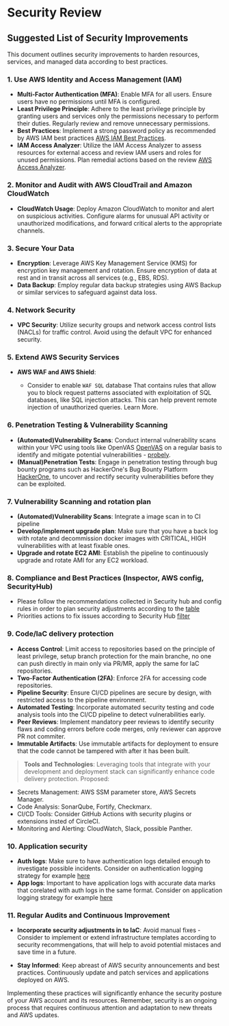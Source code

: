 # Security Review

## Suggested List of Security Improvements

This document outlines security improvements to harden resources, services, and managed data according to best practices.

### 1. Use AWS Identity and Access Management (IAM)

- **Multi-Factor Authentication (MFA)**: Enable MFA for all users. Ensure users have no permissions until MFA is configured.
- **Least Privilege Principle**: Adhere to the least privilege principle by granting users and services only the permissions necessary to perform their duties. Regularly review and remove unnecessary permissions.
- **Best Practices**: Implement a strong password policy as recommended by AWS IAM best practices [AWS IAM Best Practices](https://docs.aws.amazon.com/IAM/latest/UserGuide/best-practices.html).
- **IAM Access Analyzer**: Utilize the IAM Access Analyzer to assess resources for external access and review IAM users and roles for unused permissions. Plan remedial actions based on the review [AWS Access Analyzer](https://us-east-1.console.aws.amazon.com/access-analyzer/home?region=us-east-1).

### 2. Monitor and Audit with AWS CloudTrail and Amazon CloudWatch

- **CloudWatch Usage**: Deploy Amazon CloudWatch to monitor and alert on suspicious activities. Configure alarms for unusual API activity or unauthorized modifications, and forward critical alerts to the appropriate channels.

### 3. Secure Your Data

- **Encryption**: Leverage AWS Key Management Service (KMS) for encryption key management and rotation. Ensure encryption of data at rest and in transit across all services (e.g., EBS, RDS).
- **Data Backup**: Employ regular data backup strategies using AWS Backup or similar services to safeguard against data loss.

### 4. Network Security

- **VPC Security**: Utilize security groups and network access control lists (NACLs) for traffic control. Avoid using the default VPC for enhanced security.

### 5. Extend AWS Security Services

- **AWS WAF and AWS Shield**:

  - Consider to enable `WAF SQL` database That contains rules that allow you to block request patterns associated with exploitation of SQL databases, like SQL injection attacks. This can help prevent remote injection of unauthorized queries. Learn More.

### 6. Penetration Testing & Vulnerability Scanning

- **(Automated)Vulnerability Scans**: Conduct internal vulnerability scans within your VPC using tools like OpenVAS [OpenVAS](https://www.openvas.org) on a regular basis to identify and mitigate potential vulnerabilities - [probely](https://probely.com).
- **(Manual)Penetration Tests**: Engage in penetration testing through bug bounty programs such as HackerOne's Bug Bounty Platform [HackerOne](https://www.hackerone.com/product/bug-bounty-platform), to uncover and rectify security vulnerabilities before they can be exploited.

### 7. Vulnerability Scanning and rotation plan

- **(Automated)Vulnerability Scans**: Integrate a image scan in to CI pipeline
- **Develop/implement upgrade plan**: Make sure that you have a back log with rotate and decommission docker images with CRITICAL, HIGH vulnerabilities with at least fixable ones.
- **Upgrade and rotate EC2 AMI**: Establish the pipeline to continuously upgrade and rotate AMI for any EC2 workload.

### 8. Compliance and Best Practices (Inspector, AWS config, SecurityHub)

- Please follow the recommendations collected in Security hub and config rules in order to plan security adjustments according to the [table](./sec_docs/NON_COMPLIANT.md)
- Priorities actions to fix issues according to Security Hub [filter](https://us-east-1.console.aws.amazon.com/securityhub/home?region=us-east-1#/findings?search=SeverityLabel%3D%255Coperator%255C%253AEQUALS%255C%253ACRITICAL%26Title%3D%255Coperator%255C%253APREFIX_NOT_EQUALS%255C%253ACVE%26Region%3Dus-east-1%26WorkflowStatus%3D%255Coperator%255C%253AEQUALS%255C%253ANEW%26WorkflowStatus%3D%255Coperator%255C%253AEQUALS%255C%253ANOTIFIED%26RecordState%3D%255Coperator%255C%253AEQUALS%255C%253AACTIVE%26SeverityLabel%3D%255Coperator%255C%253AEQUALS%255C%253AHIGH)

### 9. Code/IaC delivery protection

- **Access Control**: Limit access to repositories based on the principle of least privilege, setup branch protection for the main branche, no one can push directly in main only via PR/MR, apply the same for IaC repositories.
- **Two-Factor Authentication (2FA)**: Enforce 2FA for accessing code repositories.
- **Pipeline Security**: Ensure CI/CD pipelines are secure by design, with restricted access to the pipeline environment.
- **Automated Testing**: Incorporate automated security testing and code analysis tools into the CI/CD pipeline to detect vulnerabilities early.
- **Peer Reviews**: Implement mandatory peer reviews to identify security flaws and coding errors before code merges, only reviewer can approve PR not commiter.
- **Immutable Artifacts**: Use immutable artifacts for deployment to ensure that the code cannot be tampered with after it has been built.

> **Tools and Technologies**: Leveraging tools that integrate with your development and deployment stack can significantly enhance code delivery protection. Proposed:

- Secrets Management: AWS SSM parameter store, AWS Secrets Manager.
- Code Analysis: SonarQube, Fortify, Checkmarx.
- CI/CD Tools: Consider GitHub Actions with security plugins or extensions insted of CircleCI.
- Monitoring and Alerting: CloudWatch, Slack, possible Panther.

### 10. Application security

- **Auth logs**: Make sure to have authentication logs detailed enough to investigate possible incidents.
Consider on authentication logging strategy for example [here](./sec_docs/auth_logs.md)
- **App logs**: Important to have application logs with accurate data marks that corelated with auth logs in the same format.
Consider on application logging strategy for example [here](./sec_docs/app_logs.md)

### 11. Regular Audits and Continuous Improvement

- **Incorporate security adjustments in to IaC**: Avoid manual fixes - Consider to implement or extend infrastructure templates according to security recommengations, that will help to avoid potential mistaces and save time in a future.

- **Stay Informed**: Keep abreast of AWS security announcements and best practices. Continuously update and patch services and applications deployed on AWS.

Implementing these practices will significantly enhance the security posture of your AWS account and its resources. Remember, security is an ongoing process that requires continuous attention and adaptation to new threats and AWS updates.
